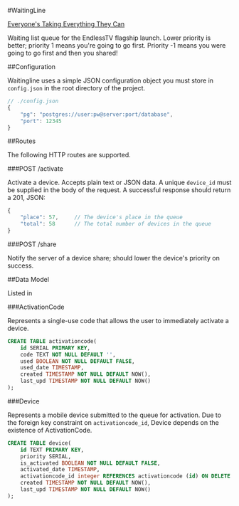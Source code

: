 #WaitingLine

[Everyone's Taking Everything They Can](http://www.youtube.com/watch?v=5tZlu4wP4pw)

Waiting list queue for the EndlessTV flagship launch. Lower priority is better; priority 1 means
you're going to go first. Priority -1 means you were going to go first and then you shared!

##Configuration

Waitingline uses a simple JSON configuration object you must store in `config.json` in the
root directory of the project.

```javascript
// ./config.json
{
	"pg": "postgres://user:pw@server:port/database",
	"port": 12345
}
```

##Routes

The following HTTP routes are supported.

###POST /activate

Activate a device. Accepts plain text or JSON data. A unique `device_id` must be supplied in the
body of the request. A successful response should return a 201, JSON:

```javascript
{
    "place": 57,     // The device's place in the queue
    "total": 58      // The total number of devices in the queue
}
```

###POST /share

Notify the server of a device share; should lower the device's priority on success.

##Data Model

Listed in

###ActivationCode

Represents a single-use code that allows the user to immediately activate a device.

```sql
CREATE TABLE activationcode(
	id SERIAL PRIMARY KEY,
	code TEXT NOT NULL DEFAULT '',
	used BOOLEAN NOT NULL DEFAULT FALSE,
	used_date TIMESTAMP,
	created TIMESTAMP NOT NULL DEFAULT NOW(),	
	last_upd TIMESTAMP NOT NULL DEFAULT NOW()
);
```

###Device

Represents a mobile device submitted to the queue for activation. Due to the foreign key constraint
on `activationcode_id`, Device depends on the existence of ActivationCode.

```sql
CREATE TABLE device(
	id TEXT PRIMARY KEY,
	priority SERIAL,		
	is_activated BOOLEAN NOT NULL DEFAULT FALSE,
	activated_date TIMESTAMP,
	activationcode_id integer REFERENCES activationcode (id) ON DELETE CASCADE,	
	created TIMESTAMP NOT NULL DEFAULT NOW(),
	last_upd TIMESTAMP NOT NULL DEFAULT NOW()	
);
```